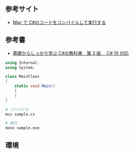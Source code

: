 ## 参考サイト

- [Mac で C#のコードをコンパイルして実行する](https://qiita.com/matsuda_sinsuke/items/76068f4c396887459803)

## 参考書

- [基礎からしっかり学ぶ C#の教科書　第 3 版　 C# 10 対応](https://www.amazon.co.jp/dp/B09TQDHQHW)

```cs
using Internal;
using System;

class MainClass
{
    static void Main()
    {
    }
}
```

```sh
# コンパイル
mcs sample.cs

# 実行
mono sample.exe
```

## 環境
